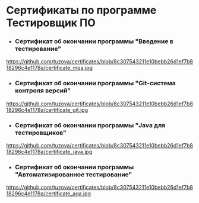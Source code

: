 # Сертификаты по программе Тестировщик ПО 

- ### Сертификат об окончании программы "Введение в тестирование"

https://github.com/tuzova/certificates/blob/8c307543211e10bebb26d1ef7b818296c4e1178a/certificate_mqa.jpg

- ### Сертификат об окончании программы "Git-система контроля версий"

https://github.com/tuzova/certificates/blob/8c307543211e10bebb26d1ef7b818296c4e1178a/certificate_git.jpg

- ### Сертификат об окончании программы "Java для тестировщиков"

https://github.com/tuzova/certificates/blob/8c307543211e10bebb26d1ef7b818296c4e1178a/certificate_java.jpg

- ### Сертификат об окончании программы "Автоматизированное тестирование"

https://github.com/tuzova/certificates/blob/8c307543211e10bebb26d1ef7b818296c4e1178a/certificate_aqa.jpg

